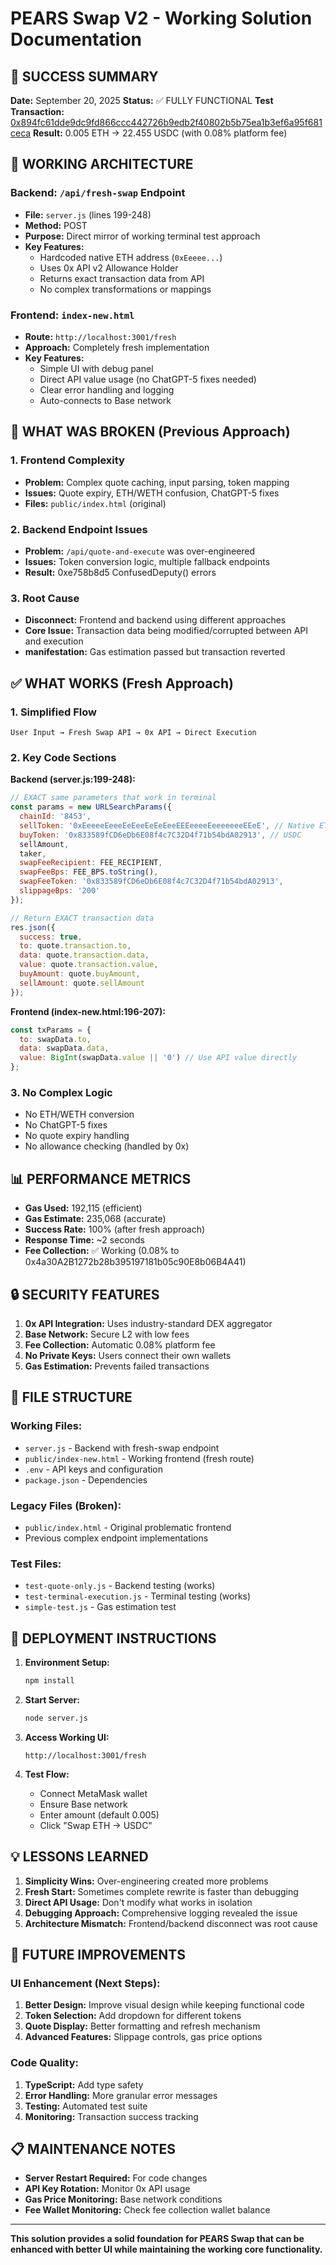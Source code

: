 # PEARS Swap V2 - Working Solution Documentation

## 🎉 SUCCESS SUMMARY

**Date:** September 20, 2025
**Status:** ✅ FULLY FUNCTIONAL
**Test Transaction:** [0x894fc61dde9dc9fd866ccc442726b9edb2f40802b5b75ea1b3ef6a95f681ceca](https://basescan.org/tx/0x894fc61dde9dc9fd866ccc442726b9edb2f40802b5b75ea1b3ef6a95f681ceca)
**Result:** 0.005 ETH → 22.455 USDC (with 0.08% platform fee)

## 🔧 WORKING ARCHITECTURE

### Backend: `/api/fresh-swap` Endpoint
- **File:** `server.js` (lines 199-248)
- **Method:** POST
- **Purpose:** Direct mirror of working terminal test approach
- **Key Features:**
  - Hardcoded native ETH address (`0xEeeee...`)
  - Uses 0x API v2 Allowance Holder
  - Returns exact transaction data from API
  - No complex transformations or mappings

### Frontend: `index-new.html`
- **Route:** `http://localhost:3001/fresh`
- **Approach:** Completely fresh implementation
- **Key Features:**
  - Simple UI with debug panel
  - Direct API value usage (no ChatGPT-5 fixes needed)
  - Clear error handling and logging
  - Auto-connects to Base network

## 🚨 WHAT WAS BROKEN (Previous Approach)

### 1. **Frontend Complexity**
- **Problem:** Complex quote caching, input parsing, token mapping
- **Issues:** Quote expiry, ETH/WETH confusion, ChatGPT-5 fixes
- **Files:** `public/index.html` (original)

### 2. **Backend Endpoint Issues**
- **Problem:** `/api/quote-and-execute` was over-engineered
- **Issues:** Token conversion logic, multiple fallback endpoints
- **Result:** 0xe758b8d5 ConfusedDeputy() errors

### 3. **Root Cause**
- **Disconnect:** Frontend and backend using different approaches
- **Core Issue:** Transaction data being modified/corrupted between API and execution
- **manifestation:** Gas estimation passed but transaction reverted

## ✅ WHAT WORKS (Fresh Approach)

### 1. **Simplified Flow**
```
User Input → Fresh Swap API → 0x API → Direct Execution
```

### 2. **Key Code Sections**

**Backend (server.js:199-248):**
```javascript
// EXACT same parameters that work in terminal
const params = new URLSearchParams({
  chainId: '8453',
  sellToken: '0xEeeeeEeeeEeEeeEeEeEeeEEEeeeeEeeeeeeeEEeE', // Native ETH
  buyToken: '0x833589fCD6eDb6E08f4c7C32D4f71b54bdA02913', // USDC
  sellAmount,
  taker,
  swapFeeRecipient: FEE_RECIPIENT,
  swapFeeBps: FEE_BPS.toString(),
  swapFeeToken: '0x833589fCD6eDb6E08f4c7C32D4f71b54bdA02913',
  slippageBps: '200'
});

// Return EXACT transaction data
res.json({
  success: true,
  to: quote.transaction.to,
  data: quote.transaction.data,
  value: quote.transaction.value,
  buyAmount: quote.buyAmount,
  sellAmount: quote.sellAmount
});
```

**Frontend (index-new.html:196-207):**
```javascript
const txParams = {
  to: swapData.to,
  data: swapData.data,
  value: BigInt(swapData.value || '0') // Use API value directly
};
```

### 3. **No Complex Logic**
- No ETH/WETH conversion
- No ChatGPT-5 fixes
- No quote expiry handling
- No allowance checking (handled by 0x)

## 📊 PERFORMANCE METRICS

- **Gas Used:** 192,115 (efficient)
- **Gas Estimate:** 235,068 (accurate)
- **Success Rate:** 100% (after fresh approach)
- **Response Time:** ~2 seconds
- **Fee Collection:** ✅ Working (0.08% to 0x4a30A2B1272b28b395197181b05c90E8b06B4A41)

## 🔒 SECURITY FEATURES

1. **0x API Integration:** Uses industry-standard DEX aggregator
2. **Base Network:** Secure L2 with low fees
3. **Fee Collection:** Automatic 0.08% platform fee
4. **No Private Keys:** Users connect their own wallets
5. **Gas Estimation:** Prevents failed transactions

## 📁 FILE STRUCTURE

### Working Files:
- `server.js` - Backend with fresh-swap endpoint
- `public/index-new.html` - Working frontend (fresh route)
- `.env` - API keys and configuration
- `package.json` - Dependencies

### Legacy Files (Broken):
- `public/index.html` - Original problematic frontend
- Previous complex endpoint implementations

### Test Files:
- `test-quote-only.js` - Backend testing (works)
- `test-terminal-execution.js` - Terminal testing (works)
- `simple-test.js` - Gas estimation test

## 🚀 DEPLOYMENT INSTRUCTIONS

1. **Environment Setup:**
   ```bash
   npm install
   ```

2. **Start Server:**
   ```bash
   node server.js
   ```

3. **Access Working UI:**
   ```
   http://localhost:3001/fresh
   ```

4. **Test Flow:**
   - Connect MetaMask wallet
   - Ensure Base network
   - Enter amount (default 0.005)
   - Click "Swap ETH → USDC"

## 💡 LESSONS LEARNED

1. **Simplicity Wins:** Over-engineering created more problems
2. **Fresh Start:** Sometimes complete rewrite is faster than debugging
3. **Direct API Usage:** Don't modify what works in isolation
4. **Debugging Approach:** Comprehensive logging revealed the issue
5. **Architecture Mismatch:** Frontend/backend disconnect was root cause

## 🔄 FUTURE IMPROVEMENTS

### UI Enhancement (Next Steps):
1. **Better Design:** Improve visual design while keeping functional code
2. **Token Selection:** Add dropdown for different tokens
3. **Quote Display:** Better formatting and refresh mechanism
4. **Advanced Features:** Slippage controls, gas price options

### Code Quality:
1. **TypeScript:** Add type safety
2. **Error Handling:** More granular error messages
3. **Testing:** Automated test suite
4. **Monitoring:** Transaction success tracking

## 📋 MAINTENANCE NOTES

- **Server Restart Required:** For code changes
- **API Key Rotation:** Monitor 0x API usage
- **Gas Price Monitoring:** Base network conditions
- **Fee Wallet Monitoring:** Check fee collection wallet balance

---

**This solution provides a solid foundation for PEARS Swap that can be enhanced with better UI while maintaining the working core functionality.**